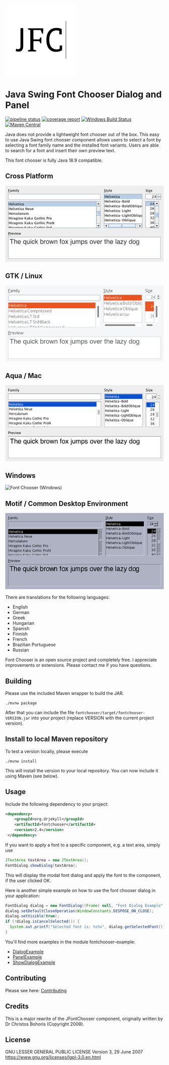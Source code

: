 ![Java Swing Font Chooser Logo](logo.svg)

# Java Swing Font Chooser Dialog and Panel

[![pipeline status](https://gitlab.com/dheid/fontchooser/badges/master/pipeline.svg)](https://gitlab.com/dheid/fontchooser/commits/master)
[![coverage report](https://gitlab.com/dheid/fontchooser/badges/master/coverage.svg)](https://gitlab.com/dheid/fontchooser/commits/master)
[![Windows Build Status](https://img.shields.io/appveyor/ci/dheid/fontchooser/master.svg?label=windows)](https://ci.appveyor.com/project/dheid/fontchooser/branch/master)
[![Maven Central](https://maven-badges.herokuapp.com/maven-central/org.drjekyll/fontchooser/badge.svg)](https://maven-badges.herokuapp.com/maven-central/org.drjekyll/fontchooser/)

Java does not provide a lightweight font chooser out of the box. This easy to use Java Swing font chooser component
allows users to select a font by selecting a font family name and the installed font variants. Users are able to search
for a font and insert their own preview text.

This font chooser is fully Java 18.9 compatible.

## Cross Platform
![Font Chooser (Cross Platform)](fontchooser-metallookandfeel.png "Font Chooser (Cross Platform)")

## GTK / Linux
![Font Chooser (GTK)](fontchooser-gtklookandfeel.png "Font Chooser (GTK)")

## Aqua / Mac
![Font Chooser (Aqua)](fontchooser-aqualookandfeel.png "Font Chooser (Aqua)")

## Windows
![Font Chooser (Windows)](fontchooser-windowslookandfeel.png "Font Chooser (Windows)")

## Motif / Common Desktop Environment
![Font Chooser (Motif)](fontchooser-motiflookandfeel.png "Font Chooser (Motif)")

There are translations for the following languages:

* English
* German
* Greek
* Hungarian
* Spanish
* Finnish
* French
* Brazilian Portuguese
* Russian

Font Chooser is an open source project and completely free. I appreciate improvements or extensions. Please contact
me if you have questions.

## Building

Please use the included Maven wrapper to build the JAR.

    ./mvnw package
    
After that you can include the file `fontchooser/target/fontchooser-VERSION.jar` into your project (replace VERSION with
the current project version).

## Install to local Maven repository

To test a version locally, please execute

    ./mvnw install
    
This will install the version to your local repository. You can now include it using Maven (see below).

## Usage

Include the following dependency to your project:
```xml 
<dependency>
    <groupId>org.drjekyll</groupId>
    <artifactId>fontchooser</artifactId>
    <version>2.4</version>
 </dependency>
```

If you want to apply a font to a specific component, e.g. a text area, simply use

```java
JTextArea textArea = new JTextArea();
FontDialog.showDialog(textArea);
```

This will display the modal font dialog and apply the font to the component, if the user clicked OK.

Here is another simple example on how to use the font chooser dialog in your application:

```java
FontDialog dialog = new FontDialog((Frame) null, "Font Dialog Example", true);
dialog.setDefaultCloseOperation(WindowConstants.DISPOSE_ON_CLOSE);
dialog.setVisible(true);
if (!dialog.isCancelSelected()) {
  System.out.printf("Selected font is: %s%n", dialog.getSelectedFont());
}                                                               
```

You'll find more examples in the module fontchooser-example:

* [DialogExample](fontchooser-example/src/main/java/DialogExample.java)
* [PanelExample](fontchooser-example/src/main/java/PanelExample.java)
* [ShowDialogExample](fontchooser-example/src/main/java/ShowDialogExample.java)

## Contributing

Please see here: [Contributing](CONTRIBUTING.md)

## Credits

This is a major rewrite of the JFontChooser component, originally written by Dr Christos Bohoris (Copyright 2009).

## License

GNU LESSER GENERAL PUBLIC LICENSE
Version 3, 29 June 2007
https://www.gnu.org/licenses/lgpl-3.0.en.html
